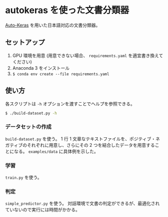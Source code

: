 # autokeras を使った文書分類器

[Auto-Keras](https://autokeras.com/) を用いた日本語対応の文書分類器。

## セットアップ

1. GPU 環境を用意 (用意できない場合、 `requirements.yaml` を適宜書き換えてください)
2. Anaconda 3 をインストール
3. `$ conda env create --file requirements.yaml`

## 使い方

各スクリプトは `-h` オプションを渡すことでヘルプを参照できる。

```bash
$ ./build-dataset.py -h
```

### データセットの作成

`build-dataset.py` を使う。
1 行 1 文章なテキストファイルを、ポジティブ・ネガティブのそれぞれに用意し、さらにその 2 つを結合したデータを用意することになる。
`examples/data` に具体例を示した。

### 学習

`train.py` を使う。

### 判定

`simple_predictor.py` を使う。
対話環境で文書の判定ができるが、最適化されていないので実行には時間がかかる。
